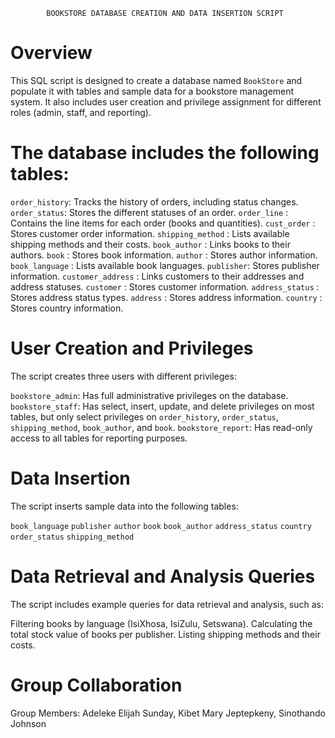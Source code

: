             BOOKSTORE DATABASE CREATION AND DATA INSERTION SCRIPT

# Overview

This SQL script is designed to create a database named `BookStore` and populate it with tables and sample data for a bookstore management system. It also includes user creation and privilege assignment for different roles (admin, staff, and reporting).

# The database includes the following tables:

`order_history`: Tracks the history of orders, including status changes.
`order_status`: Stores the different statuses of an order.
`order_line` : Contains the line items for each order (books and quantities).
`cust_order` : Stores customer order information.
`shipping_method` : Lists available shipping methods and their costs.
`book_author` : Links books to their authors.
`book` : Stores book information.
`author` : Stores author information.
`book_language` : Lists available book languages.
`publisher`: Stores publisher information.
`customer_address` : Links customers to their addresses and address statuses.
`customer` : Stores customer information.
`address_status` : Stores address status types.
`address` : Stores address information.
`country` : Stores country information.

# User Creation and Privileges

The script creates three users with different privileges:

`bookstore_admin`: Has full administrative privileges on the database.
`bookstore_staff`: Has select, insert, update, and delete privileges on most tables, but only select privileges on `order_history`, `order_status`, `shipping_method`, `book_author`, and `book`.
`bookstore_report`: Has read-only access to all tables for reporting purposes.

# Data Insertion

The script inserts sample data into the following tables:

`book_language`
`publisher`
`author`
`book`
`book_author`
`address_status`
`country`
`order_status`
`shipping_method`

# Data Retrieval and Analysis Queries

The script includes example queries for data retrieval and analysis, such as:

Filtering books by language (IsiXhosa, IsiZulu, Setswana).
Calculating the total stock value of books per publisher.
Listing shipping methods and their costs.

# Group Collaboration
Group Members: 
Adeleke Elijah Sunday,
Kibet Mary Jeptepkeny,
Sinothando Johnson 
